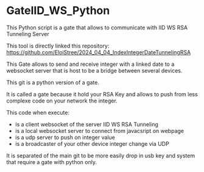 # GateIID_WS_Python
This Python script is a gate that allows to communicate with IID WS RSA Tunneling Server

This tool  is directly linked this repository:
https://github.com/EloiStree/2024_04_04_IndexIntegerDateTunnelingRSA

This Gate allows to send and receive integer with a linked date to a websocket server  that is host to be a bridge between several devices.

This git is a python version of a gate.

It is called a gate because it hold your RSA Key and allows to push from less complexe code on your network the integer.

This code when execute:
- is a client websocket of the server IID WS RSA Tunneling
- is a local websocket server to connect from javacsript on webpage
- is a udp server to push on integer value
- is a broadcaster of your other device integer change via UDP

It is separated of the main git to be more easily drop in usb key and system that require a gate with python only.

